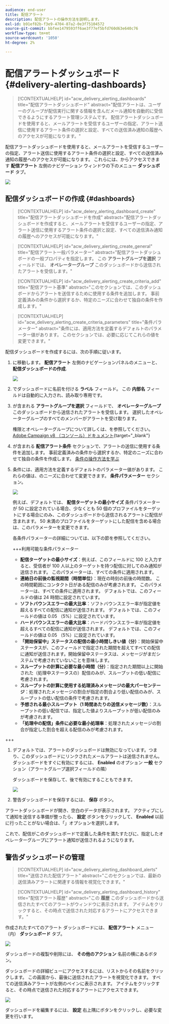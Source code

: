 ```yaml
---
audience: end-user
title: 配信アラート
description: 配信アラートの操作方法を説明します。
exl-id: b91ef82b-f3e9-4704-87a2-0e3f75104572
source-git-commit: bbfee1479593ff6ae3f77ef5bfd760d63e640c76
workflow-type: tm+mt
source-wordcount: '1050'
ht-degree: 2%

---
```


# 配信アラートダッシュボード {#delivery-alerting-dashboards}

>[!CONTEXTUALHELP]
>id="acw_delivery_alerting_dashboards"
>title="配信アラートダッシュボード"
>abstract="配信アラートは、ユーザーのグループが配信実行に関する情報を含んだメール通知を自動的に受信できるようにするアラート管理システムです。 配信アラートダッシュボードを使用すると、メールアラートを受信するユーザーの指定、アラート送信に使用するアラート条件の選択と設定、すべての送信済み通知の履歴へのアクセスが可能になります。"

配信アラートダッシュボードを使用すると、メールアラートを受信するユーザーの指定、アラート送信に使用するアラート条件の選択と設定、すべての送信済み通知の履歴へのアクセスが可能になります。 これらには、からアクセスできます **配信アラート** 左側のナビゲーション ウィンドウの下のメニュー **ダッシュボード** タブ。

![](assets/alerting-dashboard-list.png)

## 配信ダッシュボードの作成 {#dashboards}

>[!CONTEXTUALHELP]
>id="acw_delery_alerting_dashboard_create"
>title="配信アラートダッシュボードを作成"
>abstract="配信アラートダッシュボードを作成すると、メールアラートを受信するユーザーの指定、アラート送信に使用するアラート条件の選択と設定、すべての送信済み通知の履歴へのアクセスが可能になります。"

>[!CONTEXTUALHELP]
>id="acw_delivery_alerting_create_general"
>title="配信アラート一般パラメーター"
>abstract="配信アラートダッシュボードの一般プロパティを指定します。 この **アラートグループを選択** フィールドでは、 **オペレーターグループ** このダッシュボードから送信されたアラートを受信します。"

>[!CONTEXTUALHELP]
>id="acw_delivery_alerting_create_criteria_add"
>title="配信アラート基準"
>abstract="このセクションでは、このダッシュボードからアラートを送信するために使用する条件を追加します。 事前定義済みの条件から選択するか、特定のニーズに合わせて独自の条件を作成します。"

>[!CONTEXTUALHELP]
>id="acw_delivery_alerting_create_criteria_parameters"
>title="条件パラメーター"
>abstract="条件には、適用方法を定義するデフォルトのパラメーター値があります。 このセクションでは、必要に応じてこれらの値を変更できます。"

配信ダッシュボードを作成するには、次の手順に従います。

1. に移動します。 **配信アラート** 左側のナビゲーションパネルのメニューと、 **配信ダッシュボードの作成**.

   ![](assets/alerting-dashboard.png)

1. でダッシュボードに名前を付ける **ラベル** フィールド。 この **内部名** フィールドは自動的に入力され、読み取り専用です。

1. が含まれる **アラートグループを選択** フィールドで、 **オペレーターグループ** このダッシュボードから送信されたアラートを受信します。 選択したオペレーターグループのすべてのメンバーがアラートを受け取ります。

   権限とオペレーターグループについて詳しくは、を参照してください。 [Adobe Campaign v8 （コンソール）ドキュメント](https://experienceleague.adobe.com/en/docs/campaign/campaign-v8/admin/permissions/gs-permissions){target="_blank"}

1. が含まれる **配信アラート条件** セクションで、アラートの送信に使用する条件を追加します。 事前定義済みの条件から選択するか、特定のニーズに合わせて独自の条件を作成します。 [条件の操作方法を学ぶ](../msg/delivery-alerting-criteria.md)

1. 条件には、適用方法を定義するデフォルトのパラメーター値があります。 これらの値は、のニーズに合わせて変更できます。 **条件パラメーター** セクション。

   ![](assets/alerting-criteria-parameters.png)

   例えば、デフォルトでは、 **配信ターゲットの最小サイズ** 条件パラメーターが 50 に設定されている場合、少なくとも 50 個のプロファイルをターゲットにする場合にのみ、このダッシュボードから送信されるアラートに配信が含まれます。 50 未満のプロファイルをターゲットにした配信を含める場合は、このパラメーターを変更できます。

   各条件パラメーターの詳細については、以下の節を参照してください。

   +++利用可能な条件パラメーター

   * **配信ターゲットの最小サイズ**：例えば、このフィールドに 100 と入力すると、受信者が 100 人以上のターゲットを持つ配信に対してのみ通知が送信されます。 このパラメーターは、すべての条件に適用されます。
   * **連絡日の前後の監視期間（時間単位）**：現在の時刻の前後の時間数。 この時間範囲にコンタクト日がある配信のみが考慮されます。 このパラメーターは、すべての条件に適用されます。 デフォルトでは、このフィールドの値は 24 時間に設定されています。
   * **ソフトバウンスエラーの最大比率**：ソフトバウンスエラー率が指定値を超えるすべての配信に通知が送信されます。 デフォルトでは、このフィールドの値は 0.05 （5%）に設定されています。
   * **ハードバウンスエラーの最大比率**：ハードバウンスエラー率が指定値を超えるすべての配信に通知が送信されます。 デフォルトでは、このフィールドの値は 0.05 （5%）に設定されています。
   * **「開始保留中」ステータスの配信の最小時間しきい値（分）**：開始保留中ステータスが、このフィールドで指定された期間を超えてすべての配信に通知が送信されます。開始保留中ステータスは、メッセージがまだシステムで考慮されていないことを意味します。
   * **スループットの計算に必要な最小時間（分）**：指定された期間以上に開始された（処理中ステータスの）配信のみが、スループットの低い配信に考慮されます。
   * **スループットの計算に使用する処理済みメッセージの最大パーセンテージ**：処理されたメッセージの割合が指定の割合より低い配信のみが、スループットの低い配信の条件で考慮されます。
   * **予想される最小スループット（1 時間あたりの送信メッセージ数）**：スループットの低い配信では、指定した値よりスループットが低い配信のみが考慮されます。
   * **「処理中の配信」条件に必要な最小処理率**：処理されたメッセージの割合が指定した割合を超える配信のみが考慮されます。

+++

1. デフォルトでは、アラートのダッシュボードは無効になっています。つまり、このダッシュボードにリンクされたメールアラートは送信されません。 ダッシュボードをすぐに有効にするには、 **Enabled** のオプション **一般** セクション（アラートグループ選択フィールドの隣）

   ダッシュボードを保存して、後で有効にすることもできます。

   ![](assets/alerting-dashboard-enable.png)

1. 警告ダッシュボードを保存するには、 **保存** ボタン。

アラートダッシュボードが開き、空白のデータが表示されます。 アクティブにして通知を送信する準備が整ったら、 **設定** ボタンをクリックして、 **Enabled** 以前に行ったことがない場合は、「」オプションを選択します。

これで、配信がこのダッシュボードで定義した条件を満たすたびに、指定したオペレーターグループにアラート通知が送信されるようになります。

## 警告ダッシュボードの管理

>[!CONTEXTUALHELP]
>id="acw_delivery_alerting_dashboard_alerts"
>title="送信された配信アラート"
>abstract="このセクションでは、最新の送信済みアラートに関連する情報を視覚化できます。"

>[!CONTEXTUALHELP]
>id="acw_delivery_alerting_dashboard_history"
>title="配信アラート履歴"
>abstract="この **履歴** このダッシュボードから送信されたすべてのアラートがウィンドウに表示されます。 アイテムをクリックすると、その時点で送信された対応するアラートにアクセスできます。"

作成されたすべてのアラート ダッシュボードには、 **配信アラート** メニュー（内） **ダッシュボード** タブ。

![](assets/alerting-dashboard-list.png)

ダッシュボードの複製や削除には、 **その他のアクション** 名前の横にあるボタン。

ダッシュボードの詳細ビューにアクセスするには、リストからその名前をクリックします。 この画面から、最後に送信されたアラートを視覚化できます。 すべての送信済みアラートが左側のペインに表示されます。 アイテムをクリックすると、その時点で送信された対応するアラートにアクセスできます。

![](assets/alerting-dashboard-details.png)

ダッシュボードを編集するには、 **設定** 右上隅にボタンをクリックし、必要な変更を行います。
